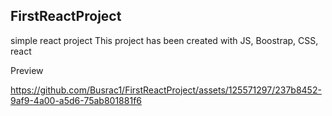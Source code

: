 ## FirstReactProject

simple react project
This project has been created with JS, Boostrap, CSS, react

Preview

https://github.com/Busrac1/FirstReactProject/assets/125571297/237b8452-9af9-4a00-a5d6-75ab801881f6
